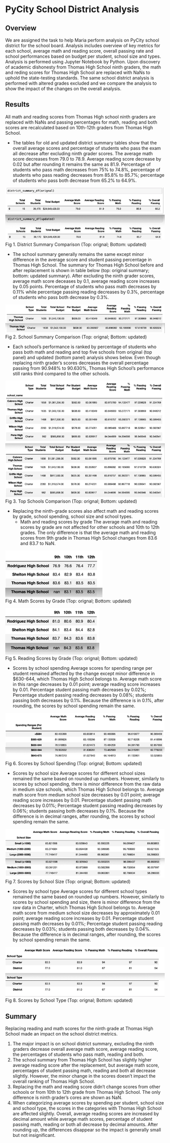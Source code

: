 # PyCity School District Analysis
## Overview
We are assigned the task to help Maria perform analysis on PyCity school district for the school board. Analysis includes overview of key metrics for each school, average math and reading score, overall passing rate and school performances based on budget per student, school size and types. Analysis is performed using Jupyter Notebook by Python. Upon discovery of academic dishonesty from Thomas High School ninth graders, the math and reding scores for Thomas High School are replaced with NaNs to uphold the state-testing standards. The same school district analysis is performed with altered grades excluded and we compare the analysis to show the impact of the changes on the overall analysis.
## Results
All math and reading scores from Thomas High school ninth graders are replaced with NaNs and passing percentages for math, reading and both scores are recalculated based on 10th-12th graders from Thomas High School.
- The tables for old and updated district summary tables show that the overall average scores and percentage of students who pass the exam all decrease after excluding ninth grader scores. The average math score decreases from 79.0 to 78.9. Average reading score decrease by 0.02 but after rounding it remains the same as 81.9. Percentage of students who pass math decreases from 75% to 74.8%, percentage of students who pass reading decreases from 85.8% to 85.7%; percentage of students who pass both decrease from 65.2% to 64.9%.

![district_summary_comparision](/Resources/district_summary_comparison.png)<br/>
Fig 1. District Summary Comparison (Top: orignal; Bottom: updated)

- The school summary generally remains the same except minor difference in the average score and student passing percentage in Thomas High School. The summary for Thomas High School before and after replacement is shown in table below (top: original summary; bottom: updated summary). After excluding the ninth grader scores, average math score deceases by 0.1, average reading score increases by 0.05 points. Percentage of students who pass math decreases by 0.11% while percentage passing reading decreases by 0.3%, percentage of students who pass both decrease by 0.3%.

![school_summary_comparison](/Resources/school_summary_comparison.png)<br/>
 Fig 2. School Summary Comparison (Top: orignal; Bottom: updated)

- Each school’s performance is ranked by percentage of students who pass both math and reading and top five schools from original (top panel) and updated (bottom panel) analysis shows below. Even though replacing ninth grader’s scores decreases the overall percentage passing from 90.948% to 90.630%, Thomas High School’s performance still ranks third compared to the other schools.

![top_schools_comparison](/Resources/top_schools.png)<br/>
 Fig 3. Top Schools Comparison (Top: orignal; Bottom: updated)

- Replacing the ninth-grade scores also affect math and reading scores by grade, school spending, school size and school types.
   - Math and reading scores by grade
   The average math and reading scores by grade are not affected for other schools and 10th to 12th grades. The only difference is that the average math and reading scores from 9th grade in Thomas High School changes from 83.6 and 83.7 to NaN.
   
![math_scores_bygrade](/Resources/math_scores_bygrade.png)<br/>
 Fig 4. Math Scores by Grade (Top: orignal; Bottom: updated)
   
![reading_scores_bygrade](/Resources/reading_scores_bygrade.png)<br/>
 Fig 5. Reading Scores by Grade (Top: orignal; Bottom: updated)
   
   - Scores by school spending
   Average scores for spending range per student remained affected by the change except minor difference in $630-644, which Thomas High School belongs to. Average math score in this range decreases by 0.01 point; average reading score increases by 0.01. Percentage student passing math decreases by 0.02%; Percentage student passing reading decreases by 0.08%; students passing both decreases by 0.1%. Because the difference is in 0.1%, after rounding, the scores by school spending remain the same.  
   
![score_spending](/Resources/score_spending.png)<br/>
Fig 6. Scores by School Spending (Top: orignal; Bottom: updated)
   
   - Scores by school size
   Average scores for different school sizes remained the same based on rounded up numbers. However, similarly to scores by school spending, there is minor difference from the raw data in medium size schools, which Thomas High School belongs to. Average math score from medium school size decreases by 0.01 point; average reading score increases by 0.01. Percentage student passing math decreases by 0.01%; Percentage student passing reading decreases by 0.06%; students passing both decreases by 0.1%. Because the difference is in decimal ranges, after rounding, the scores by school spending remain the same.  
   
![scores_school_size](/Resources/scores_school_size.png)<br/>
Fig 7. Scores by School Size (Top: orignal; Bottom: updated)
   
   - Scores by school type
   Average scores for different school types remained the same based on rounded up numbers. However, similarly to scores by school spending and size, there is minor difference from the raw data in Charter, which Thomas High School belongs to. Average math score from medium school size decreases by approximately 0.01 point; average reading score increases by 0.01. Percentage student passing math decreases by 0.01%; Percentage student passing reading decreases by 0.03%; students passing both decreases by 0.04%. Because the difference is in decimal ranges, after rounding, the scores by school spending remain the same.  
   
![scores_by_school_type](/Resources/score_type.png)<br/>
Fig 8. Scores by School Type (Top: orignal; Bottom: updated)
   
## Summary
Replacing reading and math scores for the ninth grade at Thomas High School made an impact on the school district metrics. 
1.    The major impact is on school district summary, excluding the ninth graders decrease overall average math score, average reading score, the percentages of students who pass math, reading and both.
2.    The school summary from Thomas High School has slightly higher average reading score after the replacement, but average math score, percentages of student passing math, reading and both all decrease slightly. However, the minor change in the scores doesn’t impact the overall ranking of Thomas High School.
3.    Replacing the math and reading score didn’t change scores from other schools or from 10th to 12th grade from Thomas High School. The only difference is ninth grader’s cores are shown as NaN.
4.    When categorizing average scores by spending per student, school size and school type, the scores in the categories with Thomas High School are affected slightly. Overall, average reading scores are increased by decimal amount while average math scores, percentage of student passing math, reading or both all decrease by decimal amounts. After rounding up, the differences disappear so the impact is generally small but not insignificant. 
     

